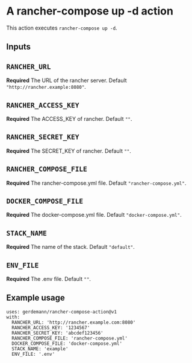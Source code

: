 # A rancher-compose up -d action

This action executes `rancher-compose up -d`.

## Inputs

## `RANCHER_URL`

**Required** The URL of the rancher server. Default `"http://rancher.example:8080"`.

## `RANCHER_ACCESS_KEY`

**Required** The ACCESS_KEY of rancher. Default `""`.

## `RANCHER_SECRET_KEY`

**Required** The SECRET_KEY of rancher. Default `""`.

## `RANCHER_COMPOSE_FILE`

**Required** The rancher-compose.yml file. Default `"rancher-compose.yml"`.

## `DOCKER_COMPOSE_FILE`

**Required** The docker-compose.yml file. Default `"docker-compose.yml"`.

## `STACK_NAME`

**Required** The name of the stack. Default `"default"`.

## `ENV_FILE`

**Required** The .env file. Default `""`.

## Example usage

```
uses: gerdemann/rancher-compose-action@v1
with:
  RANCHER_URL: 'http://rancher.example.com:8080'
  RANCHER_ACCESS_KEY: '1234567'
  RANCHER_SECRET_KEY: 'abcdef123456'
  RANCHER_COMPOSE_FILE: 'rancher-compose.yml'
  DOCKER_COMPOSE_FILE: 'docker-compose.yml'
  STACK_NAME: 'example'
  ENV_FILE: '.env'

```
